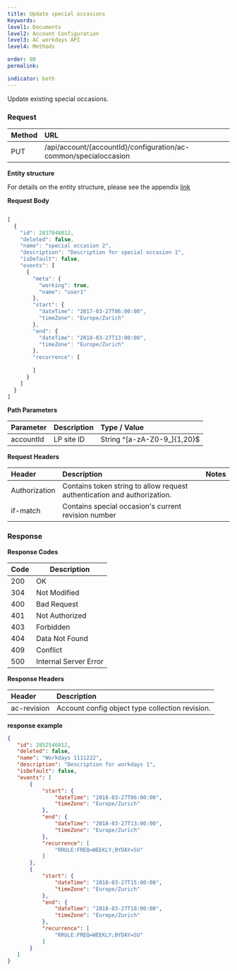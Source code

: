 ```yaml
---
title: Update special occasions
Keywords:
level1: Documents
level2: Account Configuration
level3: AC workdays API
level4: Methods

order: 80
permalink: 

indicator: both
---
```


Update existing special occasions.

### Request

| Method | URL |
| :-------- | :------ |
| PUT  |/api/account/{accountId}/configuration/ac-common/specialoccasion |

**Entity structure**

For details on the entity structure, please see the appendix [link](https://lpgithub.dev.lprnd.net/product-marketing/developers-community/blob/workdays-documentation/pages/documents/account-configuration/special-occasions/appendix.md)

**Request Body**
```javascript

[
  {
    "id": 2837048012,
    "deleted": false,
    "name": "special occasion 2",
    "description": "Description for special occasion 1",
    "isDefault": false,
    "events": [
      {
        "meta": {
          "working": true,
          "name": "user1"
        },
        "start": {
          "dateTime": "2017-03-27T06:00:00",
          "timeZone": "Europe/Zurich"
        },
        "end": {
          "dateTime": "2018-03-27T13:00:00",
          "timeZone": "Europe/Zurich"
        },
        "recurrence": [
          
        ]
      }
    ]
  }
]

```
**Path Parameters**

 |Parameter  |Description |  Type / Value |
 |:----------- | :------------ | :--------------- |
 |accountId | LP site ID | String ^[a-zA-Z0-9_]{1,20}$ |

**Request Headers**

 |Header | Description| Notes |
 |:------- | :-------------- | :--- |
 |Authorization | Contains token string to allow request authentication and authorization. |
 if-match|Contains special occasion's current revision number
 
### Response

**Response Codes**

| Code | Description           |
|------|-----------------------|
| 200  | OK                    |
| 304  | Not Modified          |
| 400  | Bad Request           |
| 401  | Not Authorized        |
| 403  | Forbidden             |
| 404  | Data Not Found        |
| 409  | Conflict              |
| 500  | Internal Server Error |

**Response Headers**

 |Header|  Description| 
 |:-------|   :-----  |
 |ac-revision|  Account config object type collection revision.|  
 
 **response example**
 ```json
 {
    "id": 2852546012,
    "deleted": false,
    "name": "Workdays 1111222",
    "description": "Description for workdays 1",
    "isDefault": false,
    "events": [
        {
            "start": {
                "dateTime": "2018-03-27T06:00:00",
                "timeZone": "Europe/Zurich"
            },
            "end": {
                "dateTime": "2018-03-27T13:00:00",
                "timeZone": "Europe/Zurich"
            },
            "recurrence": [
                "RRULE:FREQ=WEEKLY;BYDAY=SU"
            ]
        },
        {
            "start": {
                "dateTime": "2018-03-27T15:00:00",
                "timeZone": "Europe/Zurich"
            },
            "end": {
                "dateTime": "2018-03-27T18:00:00",
                "timeZone": "Europe/Zurich"
            },
            "recurrence": [
                "RRULE:FREQ=WEEKLY;BYDAY=SU"
            ]
        }
    ]
}
```


